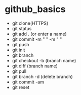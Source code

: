 # github_basics
+ git clone(HTTPS)
+ git status
+ git add . (or enter a name)
+ git commit -m "  " -m "    "
+ git push
+ git init
+ git branch
+ git checkout -b (branch name)
+ git diff (branch name)
+ git pull
+ git branch -d (delete branch)
+ git commit -am
+ git reset




